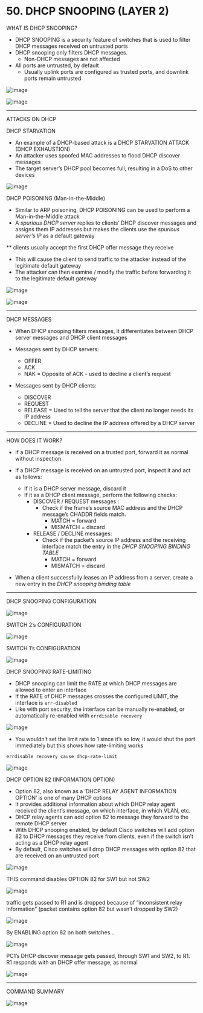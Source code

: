 # 50. DHCP SNOOPING (LAYER 2)

WHAT IS DHCP SNOOPING?

- DHCP SNOOPING is a security feature of switches that is used to filter DHCP messages received on untrusted ports
- DHCP snooping only filters DHCP messages.
    - Non-DHCP messages are not affected
- All ports are untrusted, by default
    - Usually uplink ports are configured as trusted ports, and downlink ports remain untrusted
    

![image](https://github.com/psaumur/CCNA/assets/106411237/9ed71d09-d94c-4fc9-ad87-1b31acfdd132)

![image](https://github.com/psaumur/CCNA/assets/106411237/9d7d23a6-9d54-4234-a07e-a5caea136c94)

---

ATTACKS ON DHCP

DHCP STARVATION

- An example of a DHCP-based attack is a DHCP STARVATION ATTACK (DHCP EXHAUSTION)
- An attacker uses spoofed MAC addresses to flood DHCP discover messages
- The target server’s DHCP pool becomes full, resulting in a DoS to other devices

![image](https://github.com/psaumur/CCNA/assets/106411237/33dfbb8b-2b78-4700-b4ab-0dd95fc03eed)

DHCP POISONING (Man-in-the-Middle)

- Similar to ARP poisoning, DHCP POISONING can be used to perform a Man-in-the-Middle attack
- A *spurious DHCP server* replies to clients’ DHCP discover messages and assigns them IP addresses but makes the clients use the *spurious server’s IP* as a default gateway

** clients usually accept the first DHCP offer message they receive

- This will cause the client to send traffic to the attacker instead of the legitimate default gateway
- The attacker can then examine / modify the traffic before forwarding it to the legitimate default gateway

![image](https://github.com/psaumur/CCNA/assets/106411237/d0cd7a5c-9ff4-4ab7-bec6-4edec4ea2646)

![image](https://github.com/psaumur/CCNA/assets/106411237/1573bcb7-6fa8-46d7-8cb8-46e30bac559d)

---

DHCP MESSAGES

- When DHCP snooping filters messages, it differentiates between DHCP server messages and DHCP client messages

- Messages sent by DHCP servers:
    - OFFER
    - ACK
    - NAK = Opposite of ACK - used to decline a client’s request
- Messages sent by DHCP clients:
    - DISCOVER
    - REQUEST
    - RELEASE = Used to tell the server that the client no longer needs its IP address
    - DECLINE = Used to decline the IP address offered by a DHCP server

---

HOW DOES IT WORK?

- If a DHCP message is received on a trusted port, forward it as normal without inspection
- If a DHCP message is received on an untrusted port, inspect it and act as follows:
    - If it is a DHCP server message, discard it
    - If it as a DHCP client message, perform the following checks:
        - DISCOVER / REQUEST messages :
            - Check if the frame’s source MAC address and the DHCP message’s CHADDR fields match.
                - MATCH = forward
                - MISMATCH = discard
        - RELEASE / DECLINE messages:
            - Check if the packet’s source IP address and the receiving interface match the entry in the *DHCP SNOOPING BINDING TABLE*
                - MATCH = forward
                - MISMATCH = discard
    
- When a client successfully leases an IP address from a server, create a new entry in the *DHCP snooping binding table*

---

DHCP SNOOPING CONFIGURATION

![image](https://github.com/psaumur/CCNA/assets/106411237/729466dc-9432-47d2-8799-652fa064b058)

SWITCH 2’s CONFIGURATION

![image](https://github.com/psaumur/CCNA/assets/106411237/8d6cacb8-ffd8-4cf0-bd96-fe9978377989)

SWITCH 1’s CONFIGURATION

![image](https://github.com/psaumur/CCNA/assets/106411237/bb11e4fd-a340-4dd3-a6f5-3cd280fc5a13)

DHCP SNOOPING RATE-LIMITING

- DHCP snooping can limit the RATE at which DHCP messages are allowed to enter an interface
- If the RATE of DHCP messages crosses the configured LIMIT, the interface is `err-disabled`
- Like with port security, the interface can be manually re-enabled, or automatically re-enabled with `errdisable recovery`

![image](https://github.com/psaumur/CCNA/assets/106411237/6586df19-5a58-4ca3-a316-bd0aeb2ce67c)

- You wouldn’t set the limit rate to 1 since it’s so low, it would shut the port immediately but this shows how rate-limiting works

`errdisable recovery cause dhcp-rate-limit`

![image](https://github.com/psaumur/CCNA/assets/106411237/83c324aa-baa0-4ae1-82ac-157e503e048a)

DHCP OPTION 82 (INFORMATION OPTION)

- Option 82, also known as a ‘DHCP RELAY AGENT INFORMATION OPTION’ is one of many DHCP options
- It provides additional information about which DHCP relay agent received the client’s message, on which interface, in which VLAN, etc.
- DHCP relay agents can add option 82 to message they forward to the remote DHCP server
- With DHCP snooping enabled, by default Cisco switches will add option 82 to DHCP messages they receive from clients, even if the switch isn’t acting as a DHCP relay agent
- By default, Cisco switches will drop DHCP messages with option 82 that are received on an untrusted port

![image](https://github.com/psaumur/CCNA/assets/106411237/2efc6edd-21fd-4c1a-bb11-9c1f761e1d32)

THIS command disables OPTION 82 for SW1 but not SW2 

![image](https://github.com/psaumur/CCNA/assets/106411237/84f1c3f2-9ad1-4367-97f3-95dab053b30c)

traffic gets passed to R1 and is dropped because of “inconsistent relay information” (packet contains option 82 but wasn’t dropped by SW2)

![image](https://github.com/psaumur/CCNA/assets/106411237/5c4b547e-c588-4d62-8098-76902199a131)

By ENABLING option 82 on both switches…

![image](https://github.com/psaumur/CCNA/assets/106411237/dda50cf6-ae86-47ec-9b4f-104669697f64)

PC1’s DHCP discover message gets passed, through SW1 and SW2, to R1.
R1 responds with an DHCP offer message, as normal

![image](https://github.com/psaumur/CCNA/assets/106411237/7e59cc5a-bf8e-482d-848d-5bfa0540c74b)

---

COMMAND SUMMARY

![image](https://github.com/psaumur/CCNA/assets/106411237/308e32fa-52bd-4ee4-9356-f14e65416e17)
